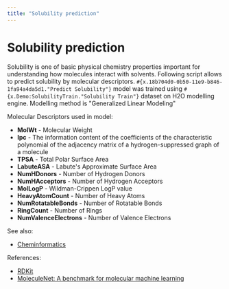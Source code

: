 ```yaml
---
title: "Solubility prediction"
---
```

<!-- SUBTITLE: -->

# Solubility prediction

Solubility is one of basic physical chemistry properties important for understanding how molecules interact with
solvents. Following script allows to predict solubility by molecular
descriptors. `#{x.18b704d0-0b50-11e9-b846-1fa94a4da5d1."Predict Solubility"}` model was trained
using `#{x.Demo:SolubilityTrain."Solubility Train"}` dataset on H2O modelling engine. Modelling method is "Generalized
Linear Modeling"

Molecular Descriptors used in model:

* **MolWt** - Molecular Weight
* **Ipc** - The information content of the coefficients of the characteristic polynomial of the adjacency matrix of a
  hydrogen-suppressed graph of a molecule
* **TPSA** - Total Polar Surface Area
* **LabuteASA** - Labute's Approximate Surface Area
* **NumHDonors** - Number of Hydrogen Donors
* **NumHAcceptors** - Number of Hydrogen Acceptors
* **MolLogP** - Wildman-Crippen LogP value
* **HeavyAtomCount** - Number of Heavy Atoms
* **NumRotatableBonds** - Number of Rotatable Bonds
* **RingCount** - Number of Rings
* **NumValenceElectrons** - Number of Valence Electrons

See also:

* [Cheminformatics](../cheminformatics.md)

References:

* [RDKit](https://www.rdkit.org)
* [MoleculeNet: A benchmark for molecular machine learning](https://arxiv.org/abs/1703.00564)
